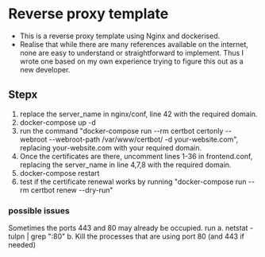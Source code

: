 # Reverse proxy template

- This is a reverse proxy template using Nginx and dockerised.
- Realise that while there are many references available on the internet, none are easy to understand or straightforward to implement. Thus I wrote one based on my own experience trying to figure this out as a new developer.

## Stepx
1) replace the server_name in nginx/conf, line 42 with the required domain.
2) docker-compose up -d
3) run the command "docker-compose run --rm certbot certonly --webroot --webroot-path /var/www/certbot/ -d your-website.com", replacing your-website.com with your required domain.
4) Once the certificates are there, uncomment lines 1-36 in frontend.conf, replacing the server_name in line 4,7,8 with the required domain.
5) docker-compose restart
6) test if the certificate renewal works by running "docker-compose run --rm certbot renew --dry-run"


### possible issues
Sometimes the ports 443 and 80 may already be occupied. run 
a.	netstat -tulpn | grep ":80"
b.	Kill the processes that are using port 80 (and 443 if needed)